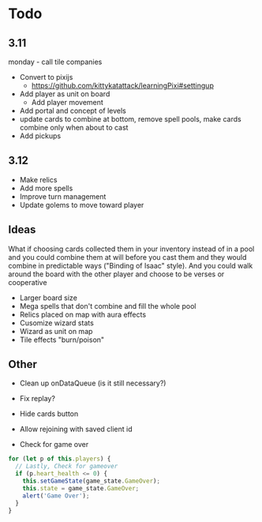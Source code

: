 # Todo

## 3.11

monday - call tile companies

- Convert to pixijs
  - https://github.com/kittykatattack/learningPixi#settingup
- Add player as unit on board
  - Add player movement
- Add portal and concept of levels
- update cards to combine at bottom, remove spell pools, make cards combine only when about to cast
- Add pickups

## 3.12

- Make relics
- Add more spells
- Improve turn management
- Update golems to move toward player

## Ideas

What if choosing cards collected them in your inventory instead of in a pool and you could combine them at will before you cast them and they would combine in predictable ways ("Binding of Isaac" style). And you could walk around the board with the other player and choose to be verses or cooperative

- Larger board size
- Mega spells that don't combine and fill the whole pool
- Relics placed on map with aura effects
- Cusomize wizard stats
- Wizard as unit on map
- Tile effects "burn/poison"

## Other

- Clean up onDataQueue (is it still necessary?)
- Fix replay?
- Hide cards button

- Allow rejoining with saved client id

- Check for game over

```js
for (let p of this.players) {
  // Lastly, Check for gameover
  if (p.heart_health <= 0) {
    this.setGameState(game_state.GameOver);
    this.state = game_state.GameOver;
    alert('Game Over');
  }
}
```
